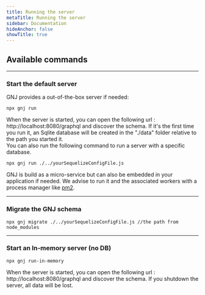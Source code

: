 ```yaml
---
title: Running the server
metaTitle: Running the server
sidebar: Documentation
hideAnchor: false
showTitle: true
---
```


## Available commands

---

### Start the default server

GNJ provides a out-of-the-box server if needed:

```
npx gnj run
```

When the server is started, you can open the following url : http://localhost:8080/graphql and discover the schema. If it's the first time you run it, an Sqlite database will be created in the "./data" folder relative to the path you started it.  
You can also run the following command to run a server with a specific database.

```
npx gnj run ./../yourSequelizeConfigFile.js
```

GNJ is build as a micro-service but can also be embedded in your application if needed. We advise to run it and the associated workers with a process manager like [pm2](https://pm2.keymetrics.io/).

---

### Migrate the GNJ schema

```
npx gnj migrate ./../yourSequelizeConfigFile.js //the path from node_modules
```

---

### Start an In-memory server (no DB)

```
npx gnj run-in-memory
```

When the server is started, you can open the following url : http://localhost:8080/graphql and discover the schema. If you shutdown the server, all data will be lost.
